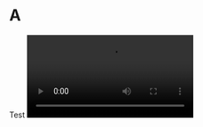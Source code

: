 # A
Test
<video src="https://github.com/wcko87/testasdf/assets/27341392/db1d47c6-b120-4d59-aaf9-6af9a1e7077a" controls="controls" style="max-width:730px;"></video>

